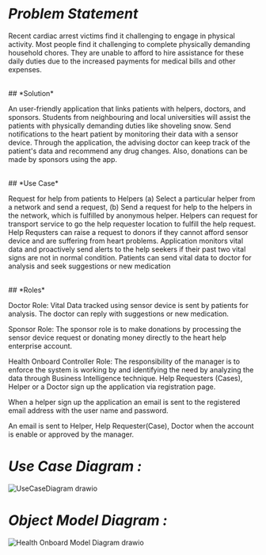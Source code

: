 # *Problem Statement*
<p>Recent cardiac arrest victims find it challenging to engage in physical activity. Most people find it challenging to complete physically demanding household chores. They are unable to afford to hire assistance for these daily duties due to the increased payments for medical bills and other expenses.</p>
<br>
## *Solution*
<p>An user-friendly application that links patients with helpers, doctors, and sponsors. Students from neighbouring and local universities will assist the patients with physically demanding duties like shoveling snow. Send notifications to the heart patient by monitoring their data with a sensor device. Through the application, the advising doctor can keep track of the patient's data and recommend any drug changes. Also, donations can be made by sponsors using the app.</p>
<br>
## *Use Case*
<p>Request for help from patients to Helpers (a) Select a particular helper from a network and send a request, (b) Send a request for help to the helpers in the network, which is fulfilled by anonymous helper. Helpers can request for transport service to go the help requester location to fulfill the help request. Help Requsters can raise a request to donors if they cannot afford sensor device and are suffering from heart problems. Application monitors vital data and proactively send alerts to the help seekers if their past two vital signs are not in normal condition. Patients can send vital data to doctor for analysis and seek suggestions or new medication</p>
<br>
## *Roles*
<p>Doctor Role: Vital Data tracked using sensor device is sent by patients for analysis. The doctor can reply with suggestions or new medication.</p>
<p>Sponsor Role: The sponsor role is to make donations by processing the sensor device request or donating money directly to the heart help enterprise account.</p>
<p>Health Onboard Controller Role: The responsibility of the manager is to enforce the system is working by and identifying the need by analyzing the data through Business Intelligence technique. Help Requesters (Cases), Helper or a Doctor sign up the application via registration page.</p>
<p>When a helper sign up the application an email is sent to the registered email address with the user name and password.</p>
<p>An email is sent to Helper, Help Requester(Case), Doctor when the account is enable or approved by the manager.</p>

# *Use Case Diagram :*

![UseCaseDiagram drawio](https://user-images.githubusercontent.com/114832299/206962811-c035065a-41d4-42e3-aa43-1f3af57044da.png)

# *Object Model Diagram :*

![Health Onboard Model Diagram drawio](https://user-images.githubusercontent.com/113138356/206963027-df29e5ca-8405-4c08-8526-a4419ef01e02.png)
